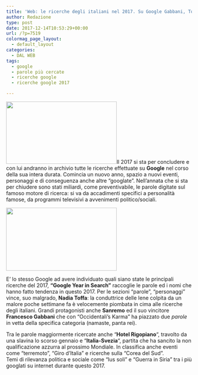 ```yaml
---
title: 'Web: le ricerche degli italiani nel 2017. Su Google Gabbani, Toffa e…Italia-Svezia'
author: Redazione
type: post
date: 2017-12-14T10:53:29+00:00
url: /?p=7519
colormag_page_layout:
  - default_layout
categories:
  - DAL WEB
tags:
  - google
  - parole più cercate
  - ricerche google
  - ricerche google 2017

---
```

<img decoding="async" loading="lazy" class="alignnone size-medium wp-image-7521 alignleft" src="https://progressonline.it/wp-content/uploads/2017/12/italia-svezia-300x169.jpg" alt="" width="300" height="169" />Il 2017 si sta per concludere e con lui andranno in archivio tutte le ricerche effettuate su **Google** nel corso della sua intera durata. Comincia un nuovo anno, spazio a nuovi eventi, personaggi e di conseguenza anche altre &#8220;googlate&#8221;. Nell&#8217;annata che si sta per chiudere sono stati miliardi, come preventivabile, le parole digitate sul famoso motore di ricerca: si va da accadimenti specifici a personalità famose, da programmi televisivi a avvenimenti politico/sociali.

<img decoding="async" loading="lazy" class="alignnone size-medium wp-image-7522 alignright" src="https://progressonline.it/wp-content/uploads/2017/12/toffa-300x171.jpg" alt="" width="300" height="171" /> 

E&#8217; lo stesso Google ad avere individuato quali siano state le principali ricerche del 2017, **“Google Year in Search”** raccoglie le parole ed i nomi che hanno fatto tendenza in questo 2017. Per le sezioni “parole”, “personaggi” vince, suo malgrado, **Nadia Toffa**: la conduttrice delle Iene colpita da un malore poche settimane fa è velocemente piombata in cima alle ricerche degli italiani. Grandi protagonisti anche **Sanremo** ed il suo vincitore **Francesco Gabbani** che con &#8220;Occidentali&#8217;s Karma&#8221; ha piazzato due _parole_ in vetta della specifica categoria (namaste, panta rei).

Tra le parole maggiormente ricercate anche “**Hotel Rigopiano**“, travolto da una slavina lo scorso gennaio e &#8220;**Italia-Svezia**&#8220;, partita che ha sancito la non qualificazione azzurra al prossimo Mondiale. In classifica anche eventi come &#8220;terremoto&#8221;, &#8220;Giro d&#8217;Italia&#8221; e ricerche sulla &#8220;Corea del Sud&#8221;.  
Temi di rilevanza politica e sociale come &#8220;Ius soli&#8221; e &#8220;Guerra in Siria&#8221; tra i più googlati su internet durante questo 2017.
